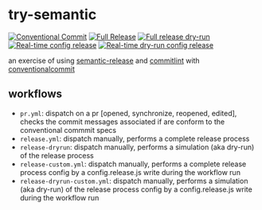 # try-semantic

[![Conventional Commit](https://github.com/martcus/try-semantic/actions/workflows/pr.yml/badge.svg)](https://github.com/martcus/try-semantic/actions/workflows/pr.yml)
[![Full Release](https://github.com/martcus/try-semantic/actions/workflows/release.yml/badge.svg)](https://github.com/martcus/try-semantic/actions/workflows/release.yml)
[![Full release dry-run](https://github.com/martcus/try-semantic/actions/workflows/release-dryrun.yml/badge.svg)](https://github.com/martcus/try-semantic/actions/workflows/release-dryrun.yml)
[![Real-time config release](https://github.com/martcus/try-semantic/actions/workflows/release-custom.yml/badge.svg)](https://github.com/martcus/try-semantic/actions/workflows/release-custom.yml)
[![Real-time dry-run config release](https://github.com/martcus/try-semantic/actions/workflows/release-dryrun-custom.yml/badge.svg)](https://github.com/martcus/try-semantic/actions/workflows/release-dryrun-custom.yml)

an exercise of using [semantic-release](https://github.com/semantic-release/semantic-release) and [commitlint](https://commitlint.js.org/) with [conventionalcommit](https://www.conventionalcommits.org/en/v1.0.0/)

## workflows
- `pr.yml`: dispatch on a pr [opened, synchronize, reopened, edited], checks the commit messages associated if are conform to the conventional commmit specs
- `release.yml`: dispatch manually, performs a complete release process
- `release-dryrun`: dispatch manually, performs a simulation (aka dry-run) of the release process
- `release-custom.yml`: dispatch manually, performs a complete release process config by a config.release.js write during the workflow run
- `release-dryrun-custom.yml`: dispatch manually, performs a simulation (aka dry-run) of the release process config by a config.release.js write during the workflow run
